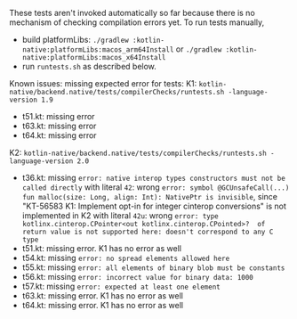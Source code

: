 These tests aren't invoked automatically so far because there is no mechanism of checking compilation errors yet.
To run tests manually, 
- build platformLibs: `./gradlew :kotlin-native:platformLibs:macos_arm64Install` or `./gradlew :kotlin-native:platformLibs:macos_x64Install`
- run `runtests.sh` as described below. 

Known issues: missing expected error for tests:
K1: `kotlin-native/backend.native/tests/compilerChecks/runtests.sh -language-version 1.9`
- t51.kt: missing error
- t63.kt: missing error
- t64.kt: missing error

K2: `kotlin-native/backend.native/tests/compilerChecks/runtests.sh -language-version 2.0`
- t36.kt: missing `error: native interop types constructors must not be called directly` 
          with literal `42`:  wrong `error: symbol @GCUnsafeCall(...) fun malloc(size: Long, align: Int): NativePtr is invisible`, since "KT-56583 K1: Implement opt-in for integer cinterop conversions" is not implemented in K2
          with literal `42u`: wrong `error: type kotlinx.cinterop.CPointer<out kotlinx.cinterop.CPointed>?  of return value is not supported here: doesn't correspond to any C type`
- t51.kt: missing error. K1 has no error as well
- t54.kt: missing `error: no spread elements allowed here`
- t55.kt: missing `error: all elements of binary blob must be constants`
- t56.kt: missing `error: incorrect value for binary data: 1000`
- t57.kt: missing `error: expected at least one element`
- t63.kt: missing error. K1 has no error as well
- t64.kt: missing error. K1 has no error as well
